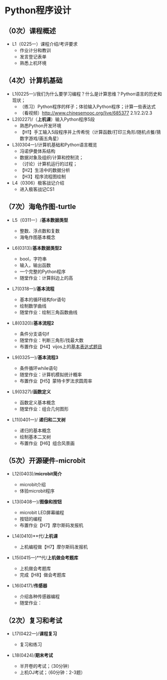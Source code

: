 # Python程序设计
## （0次）课程概述
- L1（0225一）课程介绍/考评要求
  - 作业计分和教训
  - 发言登记表单
  - 熟悉上机环境

## （4次）计算机基础
- L1(0225一)/我们为什么要学习编程？什么是计算思维？Python语言的历史和现状；
  - （练习）Python程序的样子；体验输入Python程序；计算一些表达式
  - （看视频）http://www.chinesemooc.org/live/685377 2.1/2.2/2.3
- L2(0227)/（__上机课__）输入Python程序5段
  - 熟悉Python开发环境
  - 【H1】手工输入5段程序并上传希悦（计算函数/打印三角形/随机点餐/猜数字游戏/画五角星）
- L3(0304一)/计算机基础和Python语言概览
  - 冯诺伊曼体系结构
  - 数据对象及组织/计算和控制流；
  - （讨论）计算机运行的过程；
  - 【H2】生活中的数据分析
  - 【H3】程序流程图绘制
- L4（0306）极客战记介绍
  - 进入极客战记CS1

## （7次）海龟作图-turtle
- L5（0311一）/__基本数据类型__
  - 整数、浮点数和复数
  - 海龟作图基本概念
  
- L6(0313)/__基本数据类型2__
  - bool，字符串
  - 输入，输出函数
  - 一个完整的Python程序
  - 随堂作业：计算斜边上的高
  
- L7(0318一)/__基本流程__
  - 基本的循环结构for语句
  - 绘制数学曲线
  - 随堂作业：绘制三角函数曲线
  
- L8(0320)/__基本流程2__
  - 条件分支语句if
  - 随堂作业：判断三角形/找最大数
  - 布置作业【H4】vijos上的[基本表达式题目](https://vijos.org/d/pkuchenbin/training/5c8e53d5f413620934d099a8)

- L9(0325一)/__基本流程3__
  - 条件循环while语句
  - 随堂作业：计算机模拟统计概率
  - 布置作业【H5】蒙特卡罗法求圆周率
  
- L9(0327)/__函数定义__
  - 函数定义基本概念
  - 随堂作业：组合几何图形
  
- L11(0401一)/ __递归和二叉树__
  - 递归的基本概念
  - 绘制基本二叉树
  - 布置作业【H6】组合风景画

## （5次）开源硬件-microbit
- L12(0403)/__microbit简介__
  - microbit介绍
  - 体验microbit程序

- L13(0408一)/__图像和按钮__
  - microbit LED屏幕编程
  - 按钮的编程
  - 布置作业【H7】摩尔斯码发报机
  
- L14(0410)**代/__上机课__
  - 上机编程做【H7】摩尔斯码发报机
  
- L15(0415一)**代/__上机做会考题库__
  - 上机做会考题库
  - 完成【H8】做会考题库
  
- L16(0417)/__传感器__
  - 介绍各种传感器编程
  - 随堂作业：

## （2次）复习和考试
- L17(0422一)/__课程复习__
  - 复习和练习
  
- L18(0424)/__期末考试__
  - 半开卷的考试；（30分钟）
  - 上机OJ考试；（60分钟：2-3题）